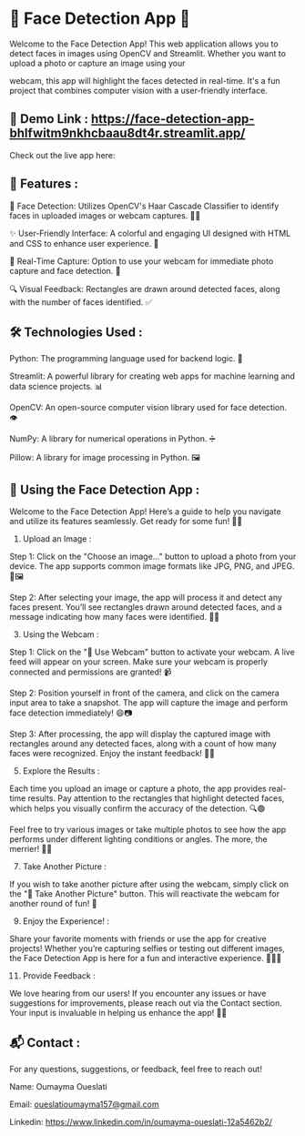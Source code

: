 # 🎉 Face Detection App 🎉 

Welcome to the Face Detection App! This web application allows you to detect faces in images using OpenCV and Streamlit. Whether you want to upload a photo or capture an image using your

webcam, this app will highlight the faces detected in real-time. It's a fun project that combines computer vision with a user-friendly interface.

## 📅 Demo Link : https://face-detection-app-bhlfwitm9nkhcbaau8dt4r.streamlit.app/

Check out the live app here:

## 🌟 Features :

👤 Face Detection: Utilizes OpenCV's Haar Cascade Classifier to identify faces in uploaded images or webcam captures. 🕵️‍♂️

✨ User-Friendly Interface: A colorful and engaging UI designed with HTML and CSS to enhance user experience. 🎨

📸 Real-Time Capture: Option to use your webcam for immediate photo capture and face detection. 🤳

🔍 Visual Feedback: Rectangles are drawn around detected faces, along with the number of faces identified. ✅

## 🛠️ Technologies Used :

Python: The programming language used for backend logic. 🐍

Streamlit: A powerful library for creating web apps for machine learning and data science projects. 📊

OpenCV: An open-source computer vision library used for face detection. 👁️

NumPy: A library for numerical operations in Python. ➗

Pillow: A library for image processing in Python. 🖼️

## 📖 Using the Face Detection App :

Welcome to the Face Detection App! Here’s a guide to help you navigate and utilize its features seamlessly. Get ready for some fun! 🎉✨

1. Upload an Image :
   
Step 1: Click on the "Choose an image..." button to upload a photo from your device. The app supports common image formats like JPG, PNG, and JPEG. 📸🖼️

Step 2: After selecting your image, the app will process it and detect any faces present. You’ll see rectangles drawn around detected faces, and a message indicating how many faces were identified. 🎊👤

3. Using the Webcam :
   
Step 1: Click on the "🎥 Use Webcam" button to activate your webcam. A live feed will appear on your screen. Make sure your webcam is properly connected and permissions are granted! 📹

Step 2: Position yourself in front of the camera, and click on the camera input area to take a snapshot. The app will capture the image and perform face detection immediately! 😄📷

Step 3: After processing, the app will display the captured image with rectangles around any detected faces, along with a count of how many faces were recognized. Enjoy the instant feedback! 🌟🎉

5. Explore the Results :
   
Each time you upload an image or capture a photo, the app provides real-time results. Pay attention to the rectangles that highlight detected faces, which helps you visually confirm the
accuracy of the detection. 🔍🟢

Feel free to try various images or take multiple photos to see how the app performs under different lighting conditions or angles. The more, the merrier! 🎈😊

7. Take Another Picture :
   
If you wish to take another picture after using the webcam, simply click on the "📸 Take Another Picture" button. This will reactivate the webcam for another round of fun! 🌟

9. Enjoy the Experience! :
   
Share your favorite moments with friends or use the app for creative projects! Whether you’re capturing selfies or testing out different images, the Face Detection App is here for a fun
and interactive experience. 🎈🥳🎨

11. Provide Feedback :
    
We love hearing from our users! If you encounter any issues or have suggestions for improvements, please reach out via the Contact section. Your input is invaluable in helping us enhance
the app! 💌💬

## 📬 Contact :

For any questions, suggestions, or feedback, feel free to reach out!

Name: Oumayma Oueslati

Email: oueslatioumayma157@gmail.com

Linkedin: https://www.linkedin.com/in/oumayma-oueslati-12a5462b2/

